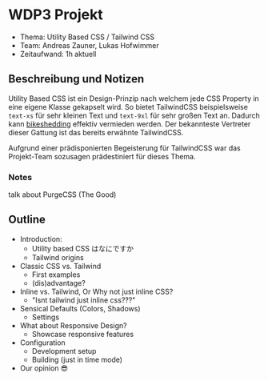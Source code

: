 # WDP3 Projekt

* Thema: Utility Based CSS / Tailwind CSS
* Team: Andreas Zauner, Lukas Hofwimmer 
* Zeitaufwand: 1h aktuell

## Beschreibung und Notizen

Utility Based CSS ist ein Design-Prinzip nach welchem jede CSS Property in eine eigene Klasse gekapselt wird. So bietet TailwindCSS beispielsweise `text-xs` für sehr kleinen Text und `text-9xl` für sehr großen Text an. Dadurch kann [bikeshedding](https://levelup.gitconnected.com/bikeshedding-in-software-development-b800fa97ddcd) effektiv vermieden werden. Der bekannteste Vertreter dieser Gattung ist das bereits erwähnte TailwindCSS.

Aufgrund einer prädisponierten Begeisterung für TailwindCSS war das Projekt-Team sozusagen prädestiniert für dieses Thema.

### Notes

talk about PurgeCSS (The Good)

## Outline

* Introduction:
    * Utility based CSS はなにですか
    * Tailwind origins
* Classic CSS vs. Tailwind
    * First examples
    * (dis)advantage?
* Inline vs. Tailwind, Or Why not just inline CSS?      
    * "Isnt tailwind just inline css???" 
* Sensical Defaults (Colors, Shadows)
    * Settings 
* What about Responsive Design?
    * Showcase responsive features 
* Configuration
    * Development setup
    * Building  (just in time mode)
* Our opinion 😎

